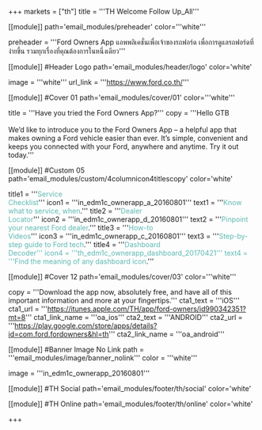 +++
markets = ["th"]
title = '''TH Welcome Follow Up_All'''

[[module]]
path='email_modules/preheader'
color='''white'''

preheader = '''Ford Owners App แอพพลิเคชั่นเพื่อเจ้าของรถฟอร์ด เพื่อการดูแลรถฟอร์ดที่ง่ายขึ้น รวมทุกเรื่องที่คุณต้องการในหนึ่งเดียว'''

[[module]] #Header Logo
path='email_modules/header/logo'
color='white'

  image = '''white'''
  url_link = '''https://www.ford.co.th/'''

[[module]] #Cover 01
path='email_modules/cover/01'
color='''white'''
 
  title = '''Have you tried the Ford Owners App?'''
  copy = '''Hello GTB<br /><br />We’d like to introduce you to the Ford Owners App – a helpful app that makes owning a Ford vehicle easier than ever. It’s simple, convenient and keeps you connected with your Ford, anywhere and anytime. Try it out today.'''
  
[[module]] #Custom 05
path='email_modules/custom/4columnicon4titlescopy'
color='white'

  title1 = '''<a href="https://youtu.be/3r79gbfZdO8" name="Decoder_1" style="color:#5CB8B2; text-decoration:none;" >Service<br />Checklist</a>'''
  icon1 = '''in_edm1c_ownerapp_a_20160801'''
  text1 = '''<a href="https://youtu.be/3r79gbfZdO8" name="Decoder_2" style="color:#5CB8B2; text-decoration:none;" >Know what to service, when</a>.'''
  title2 = '''<a href="https://youtu.be/eudIAyg1xp0" name="rsa_1" style="color:#5CB8B2; text-decoration:none;" >Dealer<br />Locator</a>'''
  icon2 = '''in_edm1c_ownerapp_d_20160801'''
  text2 = '''<a href="https://youtu.be/eudIAyg1xp0" name="rsa_2" style="color:#5CB8B2; text-decoration:none;" >Pinpoint your nearest Ford dealer</a>.'''
  title3 = '''<a href="https://youtu.be/7FlXKGWiHYY" name="how-to_video_1" style="color:#5CB8B2; text-decoration:none;" >How-to<br />Videos</a>'''
  icon3 = '''in_edm1c_ownerapp_c_20160801'''
  text3 = '''<a href="https://youtu.be/7FlXKGWiHYY" name="how-to_video_2" style="color:#5CB8B2; text-decoration:none;" >Step-by-step guide to Ford tech</a>.'''
  title4 = '''<a href="https://youtu.be/kA0M4weGse0" name="dealer_locater_video_1" style="color:#5CB8B2; text-decoration:none;" >Dashboard<br />Decoder'''
  icon4 = '''th_edm1c_ownerapp_dashboard_20170421'''
  text4 = '''<a href="https://youtu.be/kA0M4weGse0" name="dealer_locater_video_2" style="color:#5CB8B2; text-decoration:none;" >Find the meaning of any dashboard icon</a>.'''

[[module]] #Cover 12
path='email_modules/cover/03'
color='''white'''

  copy = '''Download the app now, absolutely free, and have all of this important information and more at your fingertips.'''
  cta1_text = '''iOS'''
  cta1_url = '''https://itunes.apple.com/TH/app/ford-owners/id990342351?mt=8'''
  cta1_link_name = '''oa_ios'''
  cta2_text = '''ANDROID'''
  cta2_url = '''https://play.google.com/store/apps/details?id=com.ford.fordowners&hl=th'''
  cta2_link_name = '''oa_android'''

[[module]] #Banner Image No Link
path = '''email_modules/image/banner_nolink'''
color = '''white'''
  
  image = '''in_edm1c_ownerapp_20160801'''

[[module]] #TH Social
path='email_modules/footer/th/social'
color='white'

[[module]] #TH Online
path='email_modules/footer/th/online'
color='white'

+++